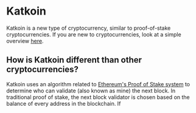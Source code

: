 # Katkoin
Katkoin is a new type of cryptocurrency, similar to proof-of-stake cryptocurrencies. If you are new to cryptocurrencies, look at a simple overview [here](simple).  

## How is Katkoin different than other cryptocurrencies?
Katkoin uses an algorithm related to [Ethereum's Proof of Stake system](https://github.com/ethereum/wiki/wiki/Proof-of-Stake-FAQ) to determine who can validate (also known as mine) the next block. In traditional proof of stake, the next block validator is chosen based on the balance of every address in the blockchain. If
